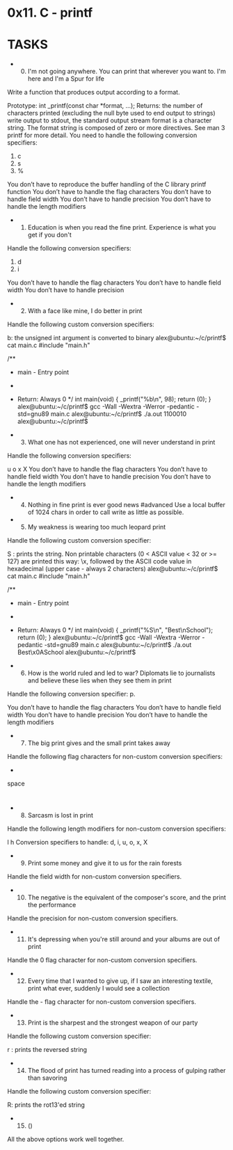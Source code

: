 # 0x11. C - printf

# TASKS

* 0. I'm not going anywhere. You can print that wherever you want to. I'm here and I'm a Spur for life

Write a function that produces output according to a format.

Prototype: int _printf(const char *format, ...);
Returns: the number of characters printed (excluding the null byte used to end output to strings)
write output to stdout, the standard output stream
format is a character string. The format string is composed of zero or more directives. See man 3 printf for more detail. You need to handle the following conversion specifiers:

1. c
2. s
3. %


You don’t have to reproduce the buffer handling of the C library printf function
You don’t have to handle the flag characters
You don’t have to handle field width
You don’t have to handle precision
You don’t have to handle the length modifiers
  
* 1. Education is when you read the fine print. Experience is what you get if you don't

Handle the following conversion specifiers:

1. d
2. i

You don’t have to handle the flag characters
You don’t have to handle field width
You don’t have to handle precision

* 2. With a face like mine, I do better in print

Handle the following custom conversion specifiers:

b: the unsigned int argument is converted to binary
alex@ubuntu:~/c/printf$ cat main.c
#include "main.h"

/**
 * main - Entry point
 *
 * Return: Always 0
 */
int main(void)
{
    _printf("%b\n", 98);
    return (0);
}
alex@ubuntu:~/c/printf$ gcc -Wall -Wextra -Werror -pedantic -std=gnu89 main.c
alex@ubuntu:~/c/printf$ ./a.out
1100010
alex@ubuntu:~/c/printf$
  
* 3. What one has not experienced, one will never understand in print

Handle the following conversion specifiers:

u
o
x
X
You don’t have to handle the flag characters
You don’t have to handle field width
You don’t have to handle precision
You don’t have to handle the length modifiers

   
* 4. Nothing in fine print is ever good news
#advanced
Use a local buffer of 1024 chars in order to call write as little as possible.


   
* 5. My weakness is wearing too much leopard print

Handle the following custom conversion specifier:

S : prints the string.
Non printable characters (0 < ASCII value < 32 or >= 127) are printed this way: \x, followed by the ASCII code value in hexadecimal (upper case - always 2 characters)
alex@ubuntu:~/c/printf$ cat main.c
#include "main.h"

/**
 * main - Entry point
 *
 * Return: Always 0
 */
int main(void)
{
    _printf("%S\n", "Best\nSchool");
    return (0);
}
alex@ubuntu:~/c/printf$ gcc -Wall -Wextra -Werror -pedantic -std=gnu89 main.c
alex@ubuntu:~/c/printf$ ./a.out
Best\x0ASchool
alex@ubuntu:~/c/printf$

  
* 6. How is the world ruled and led to war? Diplomats lie to journalists and believe these lies when they see them in print

Handle the following conversion specifier: p.

You don’t have to handle the flag characters
You don’t have to handle field width
You don’t have to handle precision
You don’t have to handle the length modifiers

   
* 7. The big print gives and the small print takes away

Handle the following flag characters for non-custom conversion specifiers:

+
space
#

   
* 8. Sarcasm is lost in print

Handle the following length modifiers for non-custom conversion specifiers:

l
h
Conversion specifiers to handle: d, i, u, o, x, X


   
* 9. Print some money and give it to us for the rain forests

Handle the field width for non-custom conversion specifiers.


   
* 10. The negative is the equivalent of the composer's score, and the print the performance

Handle the precision for non-custom conversion specifiers.


   
* 11. It's depressing when you're still around and your albums are out of print

Handle the 0 flag character for non-custom conversion specifiers.


   
* 12. Every time that I wanted to give up, if I saw an interesting textile, print what ever, suddenly I would see a collection

Handle the - flag character for non-custom conversion specifiers.


   
* 13. Print is the sharpest and the strongest weapon of our party

Handle the following custom conversion specifier:

r : prints the reversed string

   
* 14. The flood of print has turned reading into a process of gulping rather than savoring

Handle the following custom conversion specifier:

R: prints the rot13'ed string

   
* 15. ()

All the above options work well together.